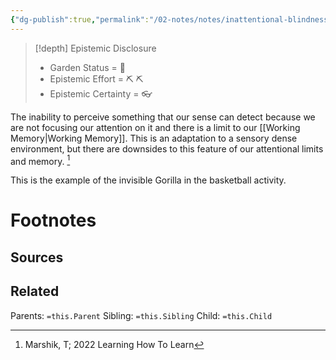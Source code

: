 ```yaml
---
{"dg-publish":true,"permalink":"/02-notes/notes/inattentional-blindness/","tags":["Note"],"created":"2024-07-03T13:18:06.376-03:00","updated":"2024-07-03T13:19:18.819-03:00"}
---
```


>[!depth] Epistemic Disclosure
>- Garden Status =  🌱
>- Epistemic Effort =  ⛏️ ⛏️
>- Epistemic Certainty =  👓

The inability to perceive something that our sense can detect because we are not focusing our attention on it and there is a limit to our [[Working Memory\|Working Memory]]. This is an adaptation to a sensory dense environment, but there are downsides to this feature of our attentional limits and memory. [^1]

This is the example of the invisible Gorilla in the basketball activity. 



# Footnotes

## Sources
[^1]:  Marshik, T; 2022 Learning How To Learn
## Related
Parents: `=this.Parent`
Sibling: `=this.Sibling`
Child: `=this.Child`